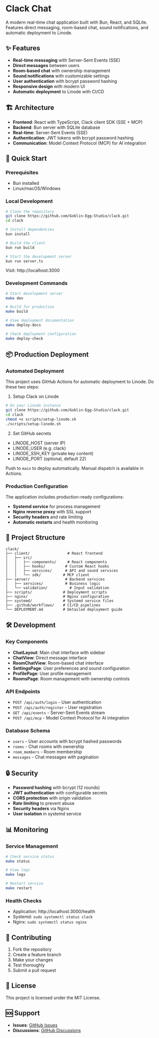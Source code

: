 # Clack Chat

A modern real-time chat application built with Bun, React, and SQLite. Features direct messaging, room-based chat, sound notifications, and automatic deployment to Linode.

## ✨ Features

- **Real-time messaging** with Server-Sent Events (SSE)
- **Direct messages** between users
- **Room-based chat** with ownership management
- **Sound notifications** with customizable settings
- **User authentication** with bcrypt password hashing
- **Responsive design** with modern UI
- **Automatic deployment** to Linode with CI/CD

## 🏗️ Architecture

- **Frontend**: React with TypeScript, Clack client SDK (SSE + MCP)
- **Backend**: Bun server with SQLite database
- **Real-time**: Server-Sent Events (SSE)
- **Authentication**: JWT tokens with bcrypt password hashing
- **Communication**: Model Context Protocol (MCP) for AI integration

## 🚀 Quick Start

### Prerequisites
- Bun installed
- Linux/macOS/Windows

### Local Development

```bash
# Clone the repository
git clone https://github.com/Goblin-Egg-Studio/clack.git
cd clack

# Install dependencies
bun install

# Build the client
bun run build

# Start the development server
bun run server.ts
```

Visit: http://localhost:3000

### Development Commands

```bash
# Start development server
make dev

# Build for production
make build

# View deployment documentation
make deploy-docs

# Check deployment configuration
make deploy-check
```

## 📦 Production Deployment

### Automated Deployment

This project uses GitHub Actions for automatic deployment to Linode. Do these two steps:

1) Setup Clack on Linode
```bash
# On your Linode instance
git clone https://github.com/Goblin-Egg-Studio/clack.git
cd clack
chmod +x scripts/setup-linode.sh
./scripts/setup-linode.sh
```

2) Set GitHub secrets
- LINODE_HOST (server IP)
- LINODE_USER (e.g. clack)
- LINODE_SSH_KEY (private key content)
- LINODE_PORT (optional, default 22)

Push to `main` to deploy automatically. Manual dispatch is available in Actions.

### Production Configuration

The application includes production-ready configurations:
- **Systemd service** for process management
- **Nginx reverse proxy** with SSL support
- **Security headers** and rate limiting
- **Automatic restarts** and health monitoring

## 📁 Project Structure

```
clack/
├── client/                 # React frontend
│   ├── src/
│   │   ├── components/     # React components
│   │   ├── hooks/         # Custom React hooks
│   │   ├── services/      # API and sound services
│   │   └── sdk/          # MCP client
├── server/                # Backend services
│   ├── services/          # Business logic
│   └── validation/          # Input validation
├── scripts/              # Deployment scripts
├── nginx/                # Nginx configuration
├── systemd/              # Systemd service files
├── .github/workflows/    # CI/CD pipelines
└── DEPLOYMENT.md         # Detailed deployment guide
```

## 🛠️ Development

### Key Components

- **ChatLayout**: Main chat interface with sidebar
- **ChatView**: Direct message interface
- **RoomChatView**: Room-based chat interface
- **SettingsPage**: User preferences and sound configuration
- **ProfilePage**: User profile management
- **RoomsPage**: Room management with ownership controls

### API Endpoints

- `POST /api/auth/login` - User authentication
- `POST /api/auth/register` - User registration
- `GET /api/events` - Server-Sent Events stream
- `POST /api/mcp` - Model Context Protocol for AI integration

### Database Schema

- `users` - User accounts with bcrypt hashed passwords
- `rooms` - Chat rooms with ownership
- `room_members` - Room membership
- `messages` - Chat messages with pagination

## 🔒 Security

- **Password hashing** with bcrypt (12 rounds)
- **JWT authentication** with configurable secrets
- **CORS protection** with origin validation
- **Rate limiting** to prevent abuse
- **Security headers** via Nginx
- **User isolation** in systemd service

## 📊 Monitoring

### Service Management

```bash
# Check service status
make status

# View logs
make logs

# Restart service
make restart
```

### Health Checks

- Application: http://localhost:3000/health
- Systemd: `sudo systemctl status clack`
- Nginx: `sudo systemctl status nginx`

## 🤝 Contributing

1. Fork the repository
2. Create a feature branch
3. Make your changes
4. Test thoroughly
5. Submit a pull request

## 📄 License

This project is licensed under the MIT License.

## 🆘 Support

- **Issues**: [GitHub Issues](https://github.com/Goblin-Egg-Studio/clack/issues)
- **Discussions**: [GitHub Discussions](https://github.com/Goblin-Egg-Studio/clack/discussions)




